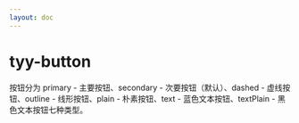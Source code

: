 ```yaml
---
layout: doc
---
```


# tyy-button

按钮分为 primary - 主要按钮、secondary - 次要按钮（默认）、dashed - 虚线按钮、outline - 线形按钮、plain - 朴素按钮、text - 蓝色文本按钮、textPlain - 黑色文本按钮七种类型。
<demo src="../../../examples/src/components/button/button.vue" ></demo>
